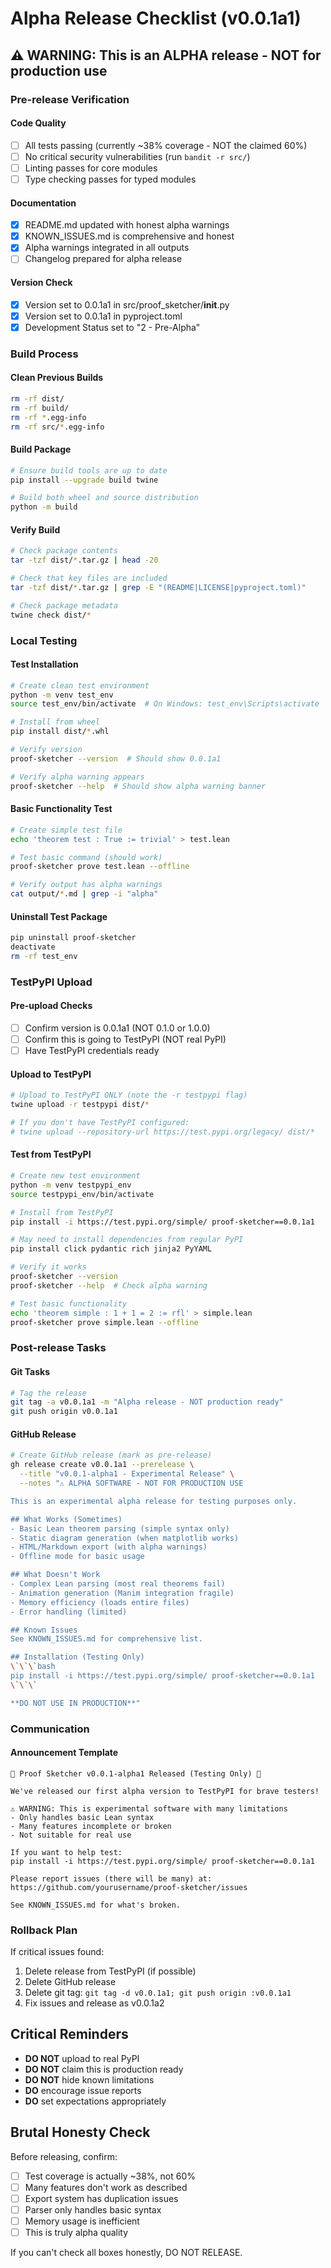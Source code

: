 # Alpha Release Checklist (v0.0.1a1)

## ⚠️ WARNING: This is an ALPHA release - NOT for production use

### Pre-release Verification

#### Code Quality
- [ ] All tests passing (currently ~38% coverage - NOT the claimed 60%)
- [ ] No critical security vulnerabilities (run `bandit -r src/`)
- [ ] Linting passes for core modules
- [ ] Type checking passes for typed modules

#### Documentation
- [x] README.md updated with honest alpha warnings
- [x] KNOWN_ISSUES.md is comprehensive and honest
- [x] Alpha warnings integrated in all outputs
- [ ] Changelog prepared for alpha release

#### Version Check
- [x] Version set to 0.0.1a1 in src/proof_sketcher/__init__.py
- [x] Version set to 0.0.1a1 in pyproject.toml
- [x] Development Status set to "2 - Pre-Alpha"

### Build Process

#### Clean Previous Builds
```bash
rm -rf dist/
rm -rf build/
rm -rf *.egg-info
rm -rf src/*.egg-info
```

#### Build Package
```bash
# Ensure build tools are up to date
pip install --upgrade build twine

# Build both wheel and source distribution
python -m build
```

#### Verify Build
```bash
# Check package contents
tar -tzf dist/*.tar.gz | head -20

# Check that key files are included
tar -tzf dist/*.tar.gz | grep -E "(README|LICENSE|pyproject.toml)"

# Check package metadata
twine check dist/*
```

### Local Testing

#### Test Installation
```bash
# Create clean test environment
python -m venv test_env
source test_env/bin/activate  # On Windows: test_env\Scripts\activate

# Install from wheel
pip install dist/*.whl

# Verify version
proof-sketcher --version  # Should show 0.0.1a1

# Verify alpha warning appears
proof-sketcher --help  # Should show alpha warning banner
```

#### Basic Functionality Test
```bash
# Create simple test file
echo 'theorem test : True := trivial' > test.lean

# Test basic command (should work)
proof-sketcher prove test.lean --offline

# Verify output has alpha warnings
cat output/*.md | grep -i "alpha"
```

#### Uninstall Test Package
```bash
pip uninstall proof-sketcher
deactivate
rm -rf test_env
```

### TestPyPI Upload

#### Pre-upload Checks
- [ ] Confirm version is 0.0.1a1 (NOT 0.1.0 or 1.0.0)
- [ ] Confirm this is going to TestPyPI (NOT real PyPI)
- [ ] Have TestPyPI credentials ready

#### Upload to TestPyPI
```bash
# Upload to TestPyPI ONLY (note the -r testpypi flag)
twine upload -r testpypi dist/*

# If you don't have TestPyPI configured:
# twine upload --repository-url https://test.pypi.org/legacy/ dist/*
```

#### Test from TestPyPI
```bash
# Create new test environment
python -m venv testpypi_env
source testpypi_env/bin/activate

# Install from TestPyPI
pip install -i https://test.pypi.org/simple/ proof-sketcher==0.0.1a1

# May need to install dependencies from regular PyPI
pip install click pydantic rich jinja2 PyYAML

# Verify it works
proof-sketcher --version
proof-sketcher --help  # Check alpha warning

# Test basic functionality
echo 'theorem simple : 1 + 1 = 2 := rfl' > simple.lean
proof-sketcher prove simple.lean --offline
```

### Post-release Tasks

#### Git Tasks
```bash
# Tag the release
git tag -a v0.0.1a1 -m "Alpha release - NOT production ready"
git push origin v0.0.1a1
```

#### GitHub Release
```bash
# Create GitHub release (mark as pre-release)
gh release create v0.0.1a1 --prerelease \
  --title "v0.0.1-alpha1 - Experimental Release" \
  --notes "⚠️ ALPHA SOFTWARE - NOT FOR PRODUCTION USE

This is an experimental alpha release for testing purposes only.

## What Works (Sometimes)
- Basic Lean theorem parsing (simple syntax only)
- Static diagram generation (when matplotlib works)
- HTML/Markdown export (with alpha warnings)
- Offline mode for basic usage

## What Doesn't Work
- Complex Lean parsing (most real theorems fail)
- Animation generation (Manim integration fragile)
- Memory efficiency (loads entire files)
- Error handling (limited)

## Known Issues
See KNOWN_ISSUES.md for comprehensive list.

## Installation (Testing Only)
\`\`\`bash
pip install -i https://test.pypi.org/simple/ proof-sketcher==0.0.1a1
\`\`\`

**DO NOT USE IN PRODUCTION**"
```

### Communication

#### Announcement Template
```
🚧 Proof Sketcher v0.0.1-alpha1 Released (Testing Only) 🚧

We've released our first alpha version to TestPyPI for brave testers!

⚠️ WARNING: This is experimental software with many limitations
- Only handles basic Lean syntax
- Many features incomplete or broken
- Not suitable for real use

If you want to help test:
pip install -i https://test.pypi.org/simple/ proof-sketcher==0.0.1a1

Please report issues (there will be many) at:
https://github.com/yourusername/proof-sketcher/issues

See KNOWN_ISSUES.md for what's broken.
```

### Rollback Plan

If critical issues found:
1. Delete release from TestPyPI (if possible)
2. Delete GitHub release
3. Delete git tag: `git tag -d v0.0.1a1; git push origin :v0.0.1a1`
4. Fix issues and release as v0.0.1a2

## Critical Reminders

- **DO NOT** upload to real PyPI
- **DO NOT** claim this is production ready
- **DO NOT** hide known limitations
- **DO** encourage issue reports
- **DO** set expectations appropriately

## Brutal Honesty Check

Before releasing, confirm:
- [ ] Test coverage is actually ~38%, not 60%
- [ ] Many features don't work as described
- [ ] Export system has duplication issues
- [ ] Parser only handles basic syntax
- [ ] Memory usage is inefficient
- [ ] This is truly alpha quality

If you can't check all boxes honestly, DO NOT RELEASE.